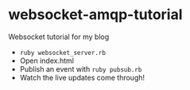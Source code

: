 # websocket-amqp-tutorial
Websocket tutorial for my blog


 * `ruby websocket_server.rb`
 * Open index.html
 * Publish an event with `ruby pubsub.rb`
 * Watch the live updates come through!
